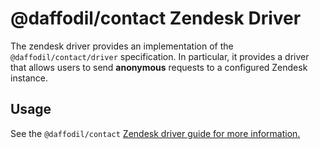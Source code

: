 # @daffodil/contact Zendesk Driver

The zendesk driver provides an implementation of the `@daffodil/contact/driver` specification. In particular, it provides a driver that allows users to send **anonymous** requests to a configured Zendesk instance.

## Usage
See the `@daffodil/contact` [Zendesk driver guide for more information.](../../guides/drivers/zendesk.md)